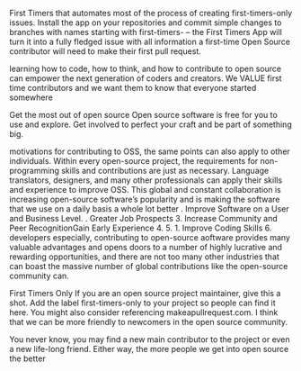  First Timers that automates most of the process
 of creating first-timers-only issues. 
Install the app on your repositories 
and commit simple changes to branches
 with names starting with
 first-timers- – the First Timers App 
will turn it into a fully fledged issue with all information a first-time Open Source contributor will need to make their first pull request.

learning how to code, how to think, 
and how to contribute to open source can empower the next generation of coders and creators. We VALUE first time contributors and we want them to know that everyone started somewhere

Get the most out of open source
Open source software is free for
 you to use and explore. 
Get involved to perfect your craft
 and be part of something big.

motivations for contributing to OSS, 
the same points can also apply to other individuals. Within every open-source project, the requirements for non-programming skills and contributions are just as necessary. Language translators, designers, and many other professionals can apply their skills and experience to improve OSS. This global and constant collaboration is increasing open-source software’s popularity and is making the software that we use on a daily basis a whole lot better
. Improve Software on a User and Business Level.
. Greater Job Prospects
3. Increase Community and Peer 
RecognitionGain Early Experience
4. 
5. 1. Improve Coding Skills
6.  developers especially, 
contributing to open-source
 aoftware provides many valuable advantages 
and opens doors to a number of highly
 lucrative and rewarding opportunities, 
and there are not too many other industries 
that can boast the massive number of global 
contributions like the open-source community
 can.

First Timers Only
If you are an open source project maintainer, 
give this a shot. Add the 
label first-timers-only to your project
 so people can find it here.
 You might also consider referencing 
makeapullrequest.com. 
I think that we can be more friendly 
to newcomers in the open source community. 

You never know, you may find a new main 
contributor to the project or even a new
 life-long friend. Either way, the more
 people we get into open source the better
